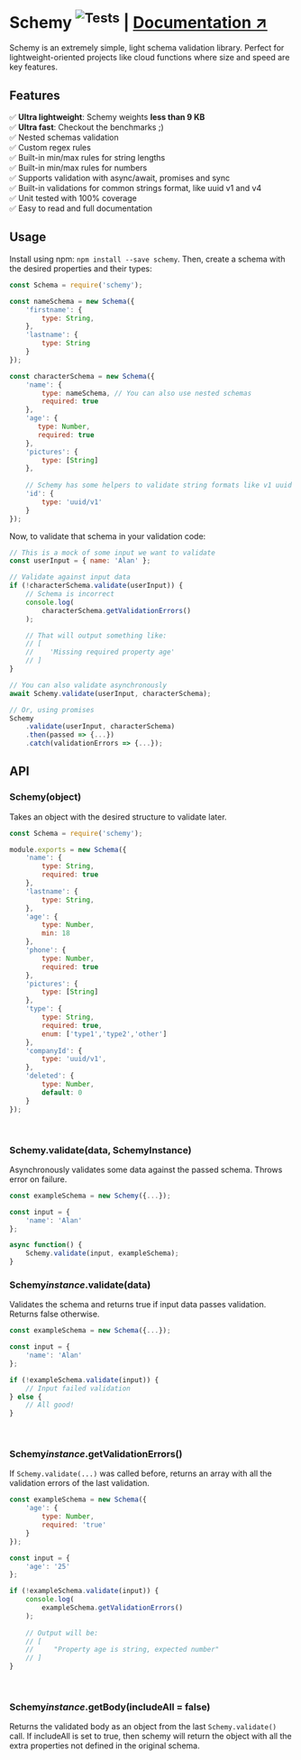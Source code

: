 # Schemy <sup>![Tests](https://github.com/aeberdinelli/schemy/workflows/Tests/badge.svg)</sup> | [Documentation ↗](https://github.com/aeberdinelli/schemy/wiki)
Schemy is an extremely simple, light schema validation library. Perfect for lightweight-oriented projects like cloud functions where size and speed are key features.

## Features
✅ **Ultra lightweight**: Schemy weights __less than 9 KB__ <br />
✅ **Ultra fast**: Checkout the benchmarks ;) <br />
✅ Nested schemas validation <br />
✅ Custom regex rules <br />
✅ Built-in min/max rules for string lengths <br />
✅ Built-in min/max rules for numbers <br />
✅ Supports validation with async/await, promises and sync <br />
✅ Built-in validations for common strings format, like uuid v1 and v4 <br />
✅ Unit tested with 100% coverage <br />
✅ Easy to read and full documentation <br />

## Usage
Install using npm: `npm install --save schemy`.
Then, create a schema with the desired properties and their types:

```javascript
const Schema = require('schemy');

const nameSchema = new Schema({
    'firstname': {
        type: String,
    },
    'lastname': {
        type: String
    }
});

const characterSchema = new Schema({
    'name': {
        type: nameSchema, // You can also use nested schemas
        required: true
    },
    'age': {
       type: Number,
       required: true
    },
    'pictures': {
        type: [String]
    },
    
    // Schemy has some helpers to validate string formats like v1 uuid
    'id': {
        type: 'uuid/v1'
    }
});
```

Now, to validate that schema in your validation code:
```javascript
// This is a mock of some input we want to validate
const userInput = { name: 'Alan' };

// Validate against input data
if (!characterSchema.validate(userInput)) {
    // Schema is incorrect
    console.log(
        characterSchema.getValidationErrors()
    );

    // That will output something like:
    // [
    //    'Missing required property age'
    // ]
}

// You can also validate asynchronously
await Schemy.validate(userInput, characterSchema);

// Or, using promises
Schemy
    .validate(userInput, characterSchema)
    .then(passed => {...})
    .catch(validationErrors => {...});
```

## API
### Schemy(object)
Takes an object with the desired structure to validate later.

```javascript
const Schema = require('schemy');

module.exports = new Schema({
    'name': {
        type: String,
        required: true
    },
    'lastname': {
        type: String,
    },
    'age': {
        type: Number,
        min: 18
    },
    'phone': {
        type: Number,
        required: true
    },
    'pictures': {
        type: [String]
    },
    'type': {
        type: String,
        required: true,
        enum: ['type1','type2','other']
    },
    'companyId': {
        type: 'uuid/v1',
    },
    'deleted': {
        type: Number,
        default: 0
    }
});
```
<br>

### Schemy.validate(data, SchemyInstance)
Asynchronously validates some data against the passed schema. Throws error on failure.

```javascript
const exampleSchema = new Schemy({...});

const input = {
    'name': 'Alan'
};

async function() {
    Schemy.validate(input, exampleSchema);
}
```

### Schemy*instance*.validate(data)
Validates the schema and returns true if input data passes validation. Returns false otherwise.

```javascript
const exampleSchema = new Schema({...});

const input = {
    'name': 'Alan'
};

if (!exampleSchema.validate(input)) {
    // Input failed validation
} else {
    // All good!
}
```
<br>

### Schemy*instance*.getValidationErrors()
If `Schemy.validate(...)` was called before, returns an array with all the validation errors of the last validation.

```javascript
const exampleSchema = new Schema({
    'age': {
        type: Number,
        required: 'true'
    }
});

const input = {
    'age': '25'
};

if (!exampleSchema.validate(input)) {
    console.log(
        exampleSchema.getValidationErrors()
    );
    
    // Output will be:
    // [
    //     "Property age is string, expected number"
    // ] 
}
```
<br>

### Schemy*instance*.getBody(includeAll = false)
Returns the validated body as an object from the last `Schemy.validate()` call.
If includeAll is set to true, then schemy will return the object with all the extra properties not defined in the original schema.
